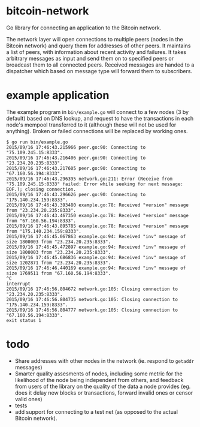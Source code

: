 # bitcoin-network
Go library for connecting an application to the Bitcoin network.

The network layer will open connections to multiple peers (nodes in the Bitcoin network) and query them for addresses of other peers. It maintains a list of peers, with information about recent activity and failures. It takes arbitrary messages as input and send them on to specified peers or broadcast them to all connected peers. Received messages are handed to a dispatcher which based on message type will forward them to subscribers.

# example application
The example program in `bin/example.go` will connect to a few nodes (3 by default) based on DNS lookup, and request to have the transactions in each node's mempool transferred to it (although these will not be used for anything). Broken or failed connections will be replaced by working ones. 

```
$ go run bin/example.go 
2015/09/16 17:46:43.215966 peer.go:90: Connecting to "75.109.245.15:8333".
2015/09/16 17:46:43.216406 peer.go:90: Connecting to "23.234.20.235:8333".
2015/09/16 17:46:43.217605 peer.go:90: Connecting to "67.160.56.194:8333".
2015/09/16 17:46:43.296395 network.go:211: Error (Receive from "75.109.245.15:8333" failed: Error while seeking for next message: EOF.); closing connection.
2015/09/16 17:46:43.296626 peer.go:90: Connecting to "175.140.234.159:8333".
2015/09/16 17:46:43.393480 example.go:78: Received "version" message from "23.234.20.235:8333".
2015/09/16 17:46:43.467350 example.go:78: Received "version" message from "67.160.56.194:8333".
2015/09/16 17:46:43.895785 example.go:78: Received "version" message from "175.140.234.159:8333".
2015/09/16 17:46:45.067863 example.go:94: Received "inv" message of size 1800003 from "23.234.20.235:8333".
2015/09/16 17:46:45.472897 example.go:94: Received "inv" message of size 1800003 from "23.234.20.235:8333".
2015/09/16 17:46:45.686836 example.go:94: Received "inv" message of size 1202871 from "23.234.20.235:8333".
2015/09/16 17:46:46.440169 example.go:94: Received "inv" message of size 1769511 from "67.160.56.194:8333".
^C
interrupt
2015/09/16 17:46:56.804672 network.go:105: Closing connection to "23.234.20.235:8333".
2015/09/16 17:46:56.804735 network.go:105: Closing connection to "175.140.234.159:8333".
2015/09/16 17:46:56.804777 network.go:105: Closing connection to "67.160.56.194:8333".
exit status 1
```

# todo
* Share addresses with other nodes in the network (ie. respond to `getaddr` messages)
* Smarter quality assesments of nodes, including some metric for the likelihood of the node being independent from others, and feedback from users of the library on the quality of the data a node provides (eg. does it delay new blocks or transactions, forward invalid ones or censor valid ones)
* tests
* add support for connecting to a test net (as opposed to the actual Bitcoin network).
